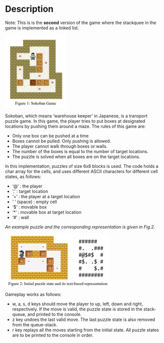 # Description

Note: This is is the **second** version of the game where the stackquee in the game is implemented as a linked list.

![](images/fig1.PNG)


Sokoban, which means ‘warehouse keeper’ in Japanese, is a transport puzzle game. In this game, the 
player tries to put boxes at designated locations by pushing them around a maze. The rules of this game 
are:

  * Only one box can be pushed at a time
  * Boxes cannot be pulled. Only pushing is allowed.
  * The player cannot walk through boxes or walls.
  * The number of the boxes is equal to the number of target locations.
  * The puzzle is solved when all boxes are on the target locations.


In this implementation, puzzles of size 6x8 blocks is used. The code holds a char array for the cells, and uses different ASCII 
characters for different cell states, as follows:

* ‘@’ : the player
* ‘.’ : target location
* ‘+’ : the player at a target location
* ‘ ’ (space) : empty cell
* ‘$’ : movable box
* ‘*’ : movable box at target location
* ‘#’ : wall


*An example puzzle and the corresponding representation is given in Fig.2.*


![](images/fig2.PNG)


Gameplay works as follows:


* w, a, s, d keys should move the player to up, left, down and right, respectively. If the move 
is valid, the puzzle state is stored in the stack-queue, and printed to the console.
* z key undoes the last valid move. The last puzzle state is also removed from the queue-stack.
* r key replays all the moves starting from the initial state. All puzzle states are to be printed 
to the console in order.
